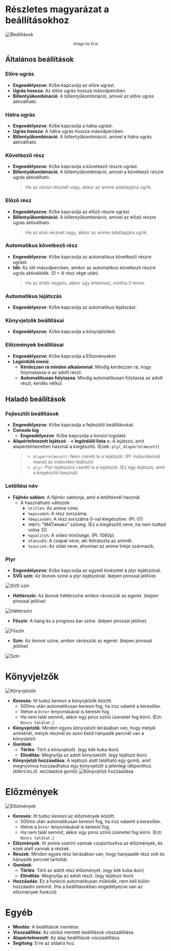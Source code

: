 # Részletes magyarázat a beállításokhoz

![Beállítások](./img/settingspage.png)

<div align="center"><small><i>Image by Ecsi</i></small></div>

## Általános beállítások

### Előre ugrás

- **Engeedélyezve**: Ki/be kapcsolja az előre ugrást.
- **Ugrás hossza**: Az előre ugrás hossza másodpercben.
- **Billentyűkombináció**: A billentyűkombináció, amivel az előre ugrás aktiválható.

### Hátra ugrás

- **Engeedélyezve**: Ki/be kapcsolja a hátra ugrást.
- **Ugrás hossza**: A hátra ugrás hossza másodpercben.
- **Billentyűkombináció**: A billentyűkombináció, amivel a hátra ugrás aktiválható.

### Következő rész

- **Engeedélyezve**: Ki/be kapcsolja a következő részre ugrást.
- **Billentyűkombináció**: A billentyűkombináció, amivel a következő részre ugrás aktiválható.
    > Ha az utolsó résznél vagy, akkor az anime adatlapjára ugrik.

### Előző rész

- **Engeedélyezve**: Ki/be kapcsolja az előző részre ugrást.
- **Billentyűkombináció**: A billentyűkombináció, amivel az előző részre ugrás aktiválható.
    > Ha az első résznél vagy, akkor az anime adatlapjára ugrik.

### Automatikus következő rész

- **Engeedélyezve**: Ki/be kapcsolja az automatikus következő részre ugrást.
- **Idő**: Az idő másodpercben, amikor az automatikus következő részre ugrás aktiválódik. (0 = A rész vége után)
    > Ha az érték negatív, akkor úgy értelmezi, mintha 0 lenne.

### Automatikus lejátszás

- **Engeedélyezve**: Ki/be kapcsolja az automatikus lejátszást.

### Könyvjelzők beállításai

- **Engeedélyezve**: Ki/be kapcsolja a könyvjelzőket.

### Előzmények beállításai

- **Engeedélyezve**: Ki/be kapcsolja a Előzményeket.
- **Legördülő menü**:
    - **Kérdezzen rá minden alkalommal**: Mindig kérdezzen rá, hogy folymatassa-e az adott részt.
    - **Automatikusan folytassa**: Mindig automatikusan folytassa az adott részt, kérdés nélkül.

## Haladó beállítások

### Fejlesztői beállítások

- **Engeedélyezve**: Ki/be kapcsolja a fejlesztői beállításokat.
- **Console log**
    - **Engeedélyezve**: Ki/be kapcsolja a konzol logolást.
- **Alapértelmezett lejátszó** - **< legördülő lista >**: A lejátszó, amit alapértelmezetten használ a kiegészítő. (Ezek: `plyr`, `Alapértelmezett`)
    > - `Alapértelmezett`: Nem cseréli le a lejátszót. (Pl: indavideonál marad az indavideo lejátszó)
    > - `plyr`: Plyr lejátszóra cseréli le a lejátszót. (Ez egy lejátszó, amit a kiegészítő használ)

### Letöltési név

- **Fájlnév sablon**: A fájlnév sablonja, amit a letöltésnél használ.
    - A használható változók:
        - `%title%`: Az anime címe.
        - `%episode%`: A rész sorszáma.
        - `%0episode%`: A rész sorszáma 0-val kiegészítve. (Pl: 01)
        - `%MAT%`: "MATweaks" szöveg. (Ez a kiegészítő neve, ha nem tudtad volna :D)
        - `%quality%`: A videó minősége. (Pl: 1080p)
        - `%fansub%`: A csapat neve, aki feliratozta az animét.
        - `%source%`: Az oldal neve, ahonnan az anime linkje származik.

### Plyr

- **Engeedélyezve**: Ki/be kapcsolja az egyedi kinézetet a plyr lejátszónál.
- **SVG szín**: Az ikonok színe a plyr lejátszónál. (képen pirossal jelölve)

![SVG szín](./img/svgcolor.png)

- **Háttérszín**: Az ikonok háttérszíne amikor rávisszük az egeret. (képen pirossal jelölve)

![Háttérszín](./img/bgcolor.png)

- **Főszín**: A hang és a progress bar színe. (képen pirossal jelölve)

![Főszín](./img/maincolor.png)

- **Szín**: Az ikonok színe, amikor rávisszük az egeret. (képen pirossal jelölve)

![Szín](./img/color.png)

# Könyvjelzők

![Könyvjelzők](./img/bookmarks.png)

- **Keresés**: Itt tudsz keresni a könyvjelzők között.
    - 500ms után automatikusan keresni fog, ha írsz valamit a keresőbe.
    - Illetve a `Enter` lenyomásával is keresni fog.
    - Ha nem talál semmit, akkor egy piros színű üzenetet fog kiírni. (Ezt: `Nincs találat.`)
- **Könyvjelzők**: Minden egyes könyvjelző leírásában van, hogy melyik animénél, melyik résznél és azon belül hányadik percnél van a könyvjelző.
- **Gombok**:
    - **Törlés**: Törli a könyvjelzőt. (egy kék kuka ikon)
    - **Elindítás**: Megnyitja az adott könyvjelzőt. (egy lejátszó ikon)
- **Könyvjelző hozzáadása**: A lejátszó alatt található egy gomb, amit megnyomva hozzáadhatsz egy könyvjelzőt a jelenlegi időponthoz. (`KÖNYVJELZŐ HOZZÁADÁSA` gomb)
  ![Könyvjelző hozzáadása](./img/addbookmark.png)

# Előzmények

![Előzmények](./img/history.png)

- **Keresés**: Itt tudsz keresni az előzmények között.
    - 500ms után automatikusan keresni fog, ha írsz valamit a keresőbe.
    - Illetve a `Enter` lenyomásával is keresni fog.
    - Ha nem talál semmit, akkor egy piros színű üzenetet fog kiírni. (Ezt: `Nincs találat.`)
- **Előzmények**: Itt anime szerint vannak csoportosítva az előzmények, és ezek alatt vannak a részek.
- **Részek**: Minden egyes rész leírásában van, hogy hanyaadik rész volt és hányadik percnél tartottál.
- **Gombok**:
    - **Törlés**: Törli az adott rész előzményét. (egy kék kuka ikon)
    - **Elindítás**: Megnyitja az adott részt. (egy lejátszó ikon)
- **Hozzáadás**: Ez a funkció automatikusan működik, nem kell külön hozzáadni semmit. (Ha a beállításokban engedélyezve van az előzmények funkció)

# Egyéb

- **Mentés**: A beállítások mentése.
- **Visszaállítás**: Az utolsó mentett beállítások visszaállítása.
- **Alapértelmezett**: Az alap beállítások visszaállítása.
- **Segítség**: Erre az oldalra hoz.
